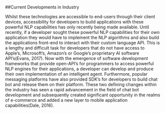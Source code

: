 ##Current Developments in Industry

Whilst these technologies are accessible to end-users through their client devices, accessibility for developers to build applications with these powerful NLP capabilities has only recently being made available. Until recently, if a developer sought these powerful NLP capabilities for their own application they would have to implement the NLP algorithms and also build the applications front-end to interact with their custom language API. This is a lengthy and difficult task for developers that do not have access to Apple’s, Microsoft’s, Amazon’s or Google’s proprietary AI software API’s(Evans, 2017). Now with the emergence of software development frameworks that provide open-API’s for programmers to access powerful NLP engines for their applications, a developer can develop and produce their own implementation of an intelligent agent. Furthermore, popular messaging platforms have also provided SDK’s for developers to build chat bot and release them on their platform. These two defining changes within the industry has seen a rapid advancement in the field of chat bot development and subsequently created significant opportunity in the realms of e-commerce and added a new layer to mobile application capabilities(Dale, 2016).


